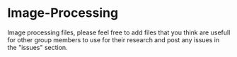 # Image-Processing
Image processing files, please feel free to add files that you think are usefull for other group members to use for their research and post any issues in the "issues" section. 
